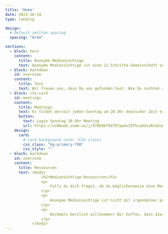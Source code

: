 ```yaml
---
title: 'Home'
date: 2023-10-24
type: landing

design:
  # Default section spacing
  spacing: "6rem"

sections:
  - block: hero
    content:
      title: Anonyme Mediensüchtige
      text: Anonyme Mediensüchtige ist eine 12-Schritte-Gemeinschaft von Menschen, die sich gegenseitig bei der Genesung von der zwanghaften Nutzung aller Medien unterstützen.
  - block: markdown
    id: overview
    content:
      title: Test
      text: Wir freuen uns, dass Du uns gefunden hast. Wie Du suchten auch wir nach einem Ausweg aus dem Medienwahnsinn. Wir probierten eine Strategie nach der anderen aus, um unsere Mediensucht zu heilen, fielen aber immer wieder in zwanghaftes, obsessives Verhalten zurück. Dann fanden wir die Lösung! Als wir erkannten, dass Mediensucht ähnliche Merkmale wie Alkohol- oder Drogensucht aufweist, begannen wir, die bewährten Anweisungen der Gründer der Anonymen Alkoholiker anzuwenden. Diese Methode hat sich für uns als äußerst effektiv erwiesen. Wir heißen Dich herzlich willkommen bei den Anonymen Mediensüchtigen und freuen uns, Dich auf Deinem Weg zur Genesung begleiten zu dürfen.
  - block: cta-card
    id: meetings
    content:
      title: Meetings
      text: Es findet derzeit jeden Sonntag um 20 Uhr deutscher Zeit ein Meeting der Anonymen Mediensüchtigen auf Zoom statt. Zusätzlich zu unserem deutschsprachigen Treffen kannst Du auch unseren vollständigen [Zeitplan](https://www.mediaaddictsanonymous.org/meetings) der internationalen Treffen einsehen.
      button:
        text: Login Sonntag 20 Uhr Meeting
        url: https://us06web.zoom.us/j/87859679479?pwd=Z9fhcaGUzaRsk5vbMjhH2Ts7nsb8T4.1
    design:
      card:
        # Card background color (CSS class)
        css_class: "bg-primary-700"
        css_style: ""
  - block: markdown
    id: overview
    content:
      title: Ressourcen
      text: <body>
                <h2>Mediensüchtige Ressourcen</h2>
                <p>
                    Falls du dich fragst, ob du möglicherweise eine Medienabhängigkeit hast, kannst du unsere Fragebögen zur Mediensucht durchsehen. Du kannst auch mehr über Anonyme Mediensüchtige erfahren, indem du unseren Leitfaden für Neulinge liest, unsere Werkzeuge der Genesung überprüfst oder den Genesungsgeschichten unserer Mitglieder zuhörst.
                </p>
                <p>
                    Anonyme Mediensüchtige ist nicht mit irgendeiner politischen Agenda, Religion oder externen Interessen verbunden. Wir sind vollständig selbsttragend und kostenlos für alle, die unsere Hilfe benötigen. Unser einziges Ziel ist es, von zwanghaftem Medienkonsum abzusehen und anderen zu helfen, Freiheit von dieser Abhängigkeit zu finden.
                </p>
                <p>
                    Nochmals herzlich willkommen! Wir hoffen, dass diese Gemeinschaft dir die Unterstützung bieten kann, die du für deine Genesung von Mediensucht benötigst. Bitte zögere nicht, uns zu kontaktieren, wenn du Fragen hast.
                </p>
            </body>
---
```

